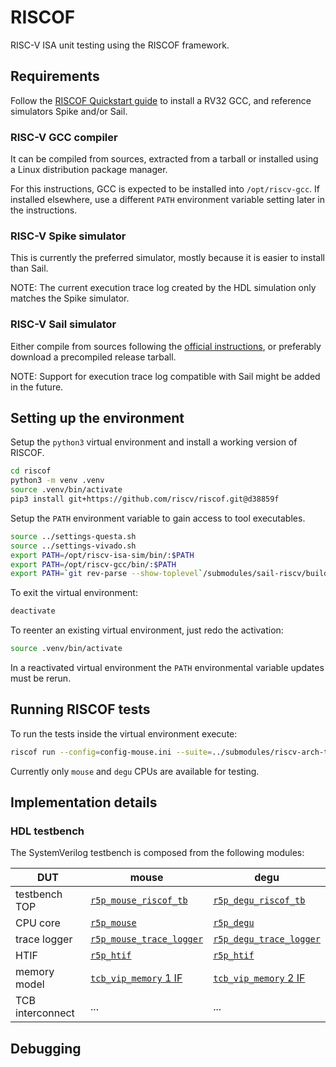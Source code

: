 # RISCOF

RISC-V ISA unit testing using the RISCOF framework.

## Requirements

Follow the [RISCOF Quickstart guide](https://riscof.readthedocs.io/en/stable/installation.html)
to install a RV32 GCC, and reference simulators Spike and/or Sail.

### RISC-V GCC compiler

It can be compiled from sources, extracted from a tarball or
installed using a Linux distribution package manager.

For this instructions, GCC is expected to be installed into `/opt/riscv-gcc`.
If installed elsewhere, use a different `PATH` environment variable setting later in the instructions.

### RISC-V Spike simulator

This is currently the preferred simulator, mostly because it is easier to install than Sail.

NOTE: The current execution trace log created by the HDL simulation only matches the Spike simulator.

### RISC-V Sail simulator

Either compile from sources following the [official instructions](https://github.com/riscv/sail-riscv?tab=readme-ov-file#building-the-model),
or preferably download a precompiled release tarball.

NOTE: Support for execution trace log compatible with Sail might be added in the future.

## Setting up the environment

Setup the `python3` virtual environment and install a working version of RISCOF.

```sh
cd riscof
python3 -m venv .venv
source .venv/bin/activate
pip3 install git+https://github.com/riscv/riscof.git@d38859f
```

Setup the `PATH` environment variable to gain access to tool executables.

```sh
source ../settings-questa.sh
source ../settings-vivado.sh
export PATH=/opt/riscv-isa-sim/bin/:$PATH
export PATH=/opt/riscv-gcc/bin/:$PATH
export PATH=`git rev-parse --show-toplevel`/submodules/sail-riscv/build/c_emulator/:$PATH
```

To exit the virtual environment:

```sh
deactivate
```

To reenter an existing virtual environment, just redo the activation:

```sh
source .venv/bin/activate
```

In a reactivated virtual environment the `PATH`
environmental variable updates must be rerun.

## Running RISCOF tests

To run the tests inside the virtual environment execute:

```sh
riscof run --config=config-mouse.ini --suite=../submodules/riscv-arch-test/riscv-test-suite/ --env=../submodules/riscv-arch-test/riscv-test-suite/env
```

Currently only `mouse` and `degu` CPUs are available for testing.

## Implementation details

### HDL testbench

The SystemVerilog testbench is composed from the following modules:

| DUT              | mouse                                                                    | degu                                                                     |
|------------------|--------------------------------------------------------------------------|--------------------------------------------------------------------------|
| testbench TOP    | [`r5p_mouse_riscof_tb`](../hdl/tbn/r5p_mouse_riscof_tb.sv)               | [`r5p_degu_riscof_tb`](../hdl/tbn/r5p_degu_riscof_tb.sv)                 |
| CPU core         | [`r5p_mouse`](../hdl/rtl/mouse/r5p_mouse.sv)                             | [`r5p_degu`](../hdl/rtl/degu/r5p_degu.sv)                                |
| trace logger     | [`r5p_mouse_trace_logger`](../hdl/tbn/r5p_mouse_trace_logger.sv)         | [`r5p_degu_trace_logger`](../hdl/tbn/r5p_degu_trace_logger.sv)           |
| HTIF             | [`r5p_htif`](../hdl/tbn/htif/r5p_htif.sv)                                | [`r5p_htif`](../hdl/tbn/htif/r5p_htif.sv)                                |
| memory model     | [`tcb_vip_memory` 1 IF](../submodules/tcb/hdl/tbn/vip/tcb_vip_memory.sv) | [`tcb_vip_memory` 2 IF](../submodules/tcb/hdl/tbn/vip/tcb_vip_memory.sv) |
| TCB interconnect | ... | ... |

## Debugging

